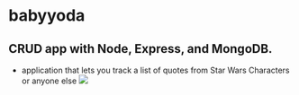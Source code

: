 # babyyoda
## CRUD app with Node, Express, and MongoDB.


- application that lets you track a list of quotes from Star Wars Characters or anyone else
![](https://github.com/DrVicki/my-baby-yoda/blob/master/demo.gif)<br>


